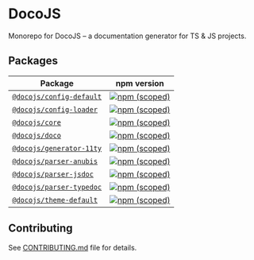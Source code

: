 # DocoJS

Monorepo for DocoJS – a documentation generator for TS & JS projects.

## Packages
<!--packages:start-->
| Package | npm version |
| ----- | ---- |
| [`@docojs/config-default`](https://github.com/DocoJS/DocoJS/tree/main/packages/config-default) | [![npm (scoped)](https://img.shields.io/npm/v/@docojs/config-default.svg)](https://npmjs.com/package/@docojs/config-default) |
| [`@docojs/config-loader`](https://github.com/DocoJS/DocoJS/tree/main/packages/config-loader) | [![npm (scoped)](https://img.shields.io/npm/v/@docojs/config-loader.svg)](https://npmjs.com/package/@docojs/config-loader) |
| [`@docojs/core`](https://github.com/DocoJS/DocoJS/tree/main/packages/core) | [![npm (scoped)](https://img.shields.io/npm/v/@docojs/core.svg)](https://npmjs.com/package/@docojs/core) |
| [`@docojs/doco`](https://github.com/DocoJS/DocoJS/tree/main/packages/doco) | [![npm (scoped)](https://img.shields.io/npm/v/@docojs/doco.svg)](https://npmjs.com/package/@docojs/doco) |
| [`@docojs/generator-11ty`](https://github.com/DocoJS/DocoJS/tree/main/packages/generator-11ty) | [![npm (scoped)](https://img.shields.io/npm/v/@docojs/generator-11ty.svg)](https://npmjs.com/package/@docojs/generator-11ty) |
| [`@docojs/parser-anubis`](https://github.com/DocoJS/DocoJS/tree/main/packages/parser-anubis) | [![npm (scoped)](https://img.shields.io/npm/v/@docojs/parser-anubis.svg)](https://npmjs.com/package/@docojs/parser-anubis) |
| [`@docojs/parser-jsdoc`](https://github.com/DocoJS/DocoJS/tree/main/packages/parser-jsdoc) | [![npm (scoped)](https://img.shields.io/npm/v/@docojs/parser-jsdoc.svg)](https://npmjs.com/package/@docojs/parser-jsdoc) |
| [`@docojs/parser-typedoc`](https://github.com/DocoJS/DocoJS/tree/main/packages/parser-typedoc) | [![npm (scoped)](https://img.shields.io/npm/v/@docojs/parser-typedoc.svg)](https://npmjs.com/package/@docojs/parser-typedoc) |
| [`@docojs/theme-default`](https://github.com/DocoJS/DocoJS/tree/main/packages/theme-default) | [![npm (scoped)](https://img.shields.io/npm/v/@docojs/theme-default.svg)](https://npmjs.com/package/@docojs/theme-default) |
<!--packages:end-->

## Contributing

See [CONTRIBUTING.md](./CONTRIBUTING.md) file for details.
